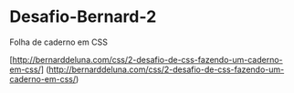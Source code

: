 Desafio-Bernard-2
=================

Folha de caderno em CSS

[http://bernarddeluna.com/css/2-desafio-de-css-fazendo-um-caderno-em-css/] (http://bernarddeluna.com/css/2-desafio-de-css-fazendo-um-caderno-em-css/)
